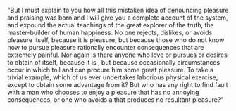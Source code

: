 "But I must explain to you how all this mistaken idea of denouncing pleasure and praising  was born and I will give you
a complete account of the system, and expound the actual teachings of the great explorer of the truth, the master-builder of human
happiness. No one rejects, dislikes, or avoids pleasure itself, because it is pleasure, but because those who do not know
how to pursue pleasure rationally encounter consequences that are extremely painful. Nor again is there anyone who love
or pursues or desires to obtain  of itself, because it is , but because occasionally circumstances occur in which 
toil and  can procure him some great pleasure. To take a trivial example, which of us ever undertakes laborious physical 
exercise, except to obtain some advantage from it? But who has any right to find fault with a man who chooses to enjoy a 
pleasure that has no annoying consequences, or one who avoids a  that produces no resultant pleasure?"

